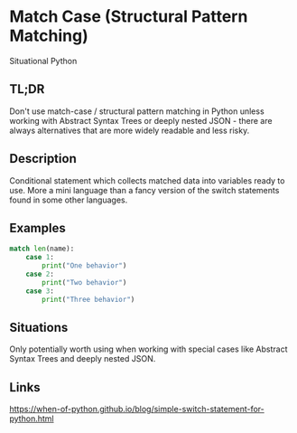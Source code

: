 Match Case (Structural Pattern Matching)
========================================

<div class='situational'>Situational Python</div>

TL;DR
-----

Don't use match-case / structural pattern matching in Python unless working with Abstract Syntax Trees or deeply nested JSON - there are always alternatives that are more widely readable and less risky.

Description
-----------

Conditional statement which collects matched data into variables ready to use. More a mini language than a fancy version of the switch statements found in some other languages.

Examples
--------

```python
match len(name):
    case 1:
        print("One behavior")
    case 2:
        print("Two behavior")
    case 3:
        print("Three behavior")
```

Situations
----------

Only potentially worth using when working with special cases like Abstract Syntax Trees and deeply nested JSON.

Links
-----

https://when-of-python.github.io/blog/simple-switch-statement-for-python.html
